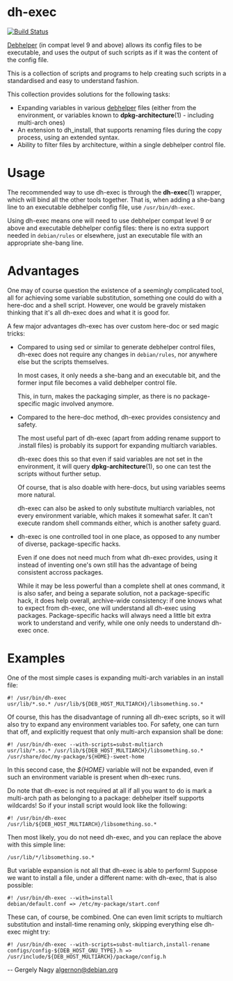 dh-exec
=======

[![Build Status](https://secure.travis-ci.org/algernon/dh-exec.png?branch=master)](http://travis-ci.org/algernon/dh-exec)

[Debhelper][1] (in compat level 9 and above) allows its config files
to be executable, and uses the output of such scripts as if it was
the content of the config file.

This is a collection of scripts and programs to help creating
such scripts in a standardised and easy to understand fashion.

This collection provides solutions for the following tasks:

* Expanding variables in various [debhelper][1] files (either from the
  environment, or variables known to **dpkg-architecture**(1) -
  including multi-arch ones)
* An extension to dh_install, that supports renaming files during the
  copy process, using an extended syntax.
* Ability to filter files by architecture, within a single debhelper
  control file.

 [1]: http://kitenet.net/~joey/code/debhelper/

Usage
=====

The recommended way to use dh-exec is through the **dh-exec**(1)
wrapper, which will bind all the other tools together. That is, when
adding a she-bang line to an executable debhelper config file, use
`/usr/bin/dh-exec`.

Using dh-exec means one will need to use debhelper compat level 9 or
above and executable debhelper config files: there is no extra support
needed in `debian/rules` or elsewhere, just an executable file with an
appropriate she-bang line.

Advantages
==========

One may of course question the existence of a seemingly complicated
tool, all for achieving some variable substitution, something one
could do with a here-doc and a shell script. However, one would be
gravely mistaken thinking that it's all dh-exec does and what it is
good for.

A few major advantages dh-exec has over custom here-doc or sed magic
tricks:

* Compared to using sed or similar to generate debhelper control
  files, dh-exec does not require any changes in `debian/rules`, nor
  anywhere else but the scripts themselves.

  In most cases, it only needs a she-bang and an executable bit, and
  the former input file becomes a valid debhelper control file.

  This, in turn, makes the packaging simpler, as there is no
  package-specific magic involved anymore.

* Compared to the here-doc method, dh-exec provides consistency and
  safety.

  The most useful part of dh-exec (apart from adding rename support to
  .install files) is probably its support for expanding multiarch
  variables.

  dh-exec does this so that even if said variables are not set in the
  environment, it will query **dpkg-architecture**(1), so one can test
  the scripts without further setup.

  Of course, that is also doable with here-docs, but using variables
  seems more natural.

  dh-exec can also be asked to only substitute multiarch variables,
  not every environment variable, which makes it somewhat safer. It
  can't execute random shell commands either, which is another safety
  guard.

* dh-exec is one controlled tool in one place, as opposed to any
  number of diverse, package-specific hacks.

  Even if one does not need much from what dh-exec provides, using it
  instead of inventing one's own still has the advantage of being
  consistent accross packages.

  While it may be less powerful than a complete shell at ones command,
  it is also safer, and being a separate solution, not a
  package-specific hack, it does help overall, archive-wide
  consistency: if one knows what to expect from dh-exec, one will
  understand all dh-exec using packages. Package-specific hacks will
  always need a little bit extra work to understand and verify, while
  one only needs to understand dh-exec once.

Examples
========

One of the most simple cases is expanding multi-arch variables in an
install file:

    #! /usr/bin/dh-exec
    usr/lib/*.so.* /usr/lib/${DEB_HOST_MULTIARCH}/libsomething.so.*

Of course, this has the disadvantage of running all dh-exec scripts,
so it will also try to expand any environment variables too. For
safety, one can turn that off, and explicitly request that only
multi-arch expansion shall be done:

    #! /usr/bin/dh-exec --with-scripts=subst-multiarch
    usr/lib/*.so.* /usr/lib/${DEB_HOST_MULTIARCH}/libsomething.so.*
    /usr/share/doc/my-package/${HOME}-sweet-home

In this second case, the *${HOME}* variable will not be expanded, even
if such an environment variable is present when dh-exec runs.

Do note that dh-exec is not required at all if all you want to do is
mark a multi-arch path as belonging to a package: debhelper itself
supports wildcards! So if your install script would look like the
following:

    #! /usr/bin/dh-exec
    /usr/lib/${DEB_HOST_MULTIARCH}/libsomething.so.*

Then most likely, you do not need dh-exec, and you can replace the
above with this simple line:

    /usr/lib/*/libsomething.so.*

But variable expansion is not all that dh-exec is able to perform!
Suppose we want to install a file, under a different name: with
dh-exec, that is also possible:

    #! /usr/bin/dh-exec --with=install
    debian/default.conf => /etc/my-package/start.conf

These can, of course, be combined. One can even limit scripts to
multiarch substitution and install-time renaming only, skipping
everything else dh-exec might try:

    #! /usr/bin/dh-exec --with-scripts=subst-multiarch,install-rename
    configs/config-${DEB_HOST_GNU_TYPE}.h => /usr/include/${DEB_HOST_MULTIARCH}/package/config.h

-- 
Gergely Nagy <algernon@debian.org>
